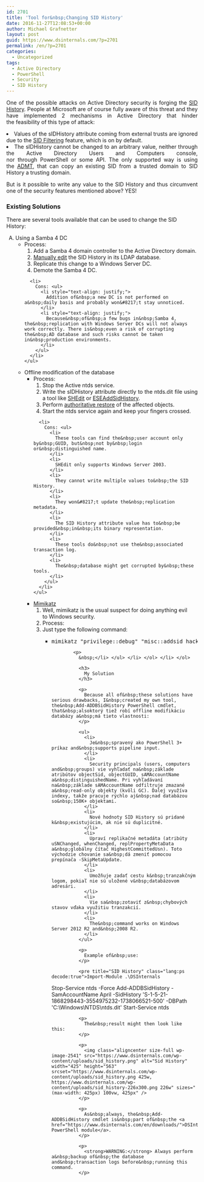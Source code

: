 ```yaml
---
id: 2701
title: 'Tool for&nbsp;Changing SID History'
date: 2016-11-27T12:08:53+00:00
author: Michael Grafnetter
layout: post
guid: https://www.dsinternals.com/?p=2701
permalink: /en/?p=2701
categories:
  - Uncategorized
tags:
  - Active Directory
  - PowerShell
  - Security
  - SID History
---
```

<p style="text-align: justify;">
  One of&nbsp;the possible attacks on Active Directory security is&nbsp;forging the <a title="SID History" href="https://blog.thesysadmins.co.uk/admt-series-3-sid-history.html">SID History</a>. People at Microsoft are of&nbsp;course fully aware of&nbsp;this threat and&nbsp;they have implemented 2 mechanisms in Active Directory that&nbsp;hinder the&nbsp;feasibility of&nbsp;this type of&nbsp;attack:
</p>

<li style="text-align: justify;">
  Values of&nbsp;the sIDHistory attribute coming from&nbsp;external trusts are ignored due to&nbsp;the <a title="Configuring SID Filtering Settings" href="https://technet.microsoft.com/en-us/library/cc772633%28v=ws.10%29.aspx">SID Filtering</a> feature, which&nbsp;is&nbsp;on by&nbsp;default.
</li>
<li style="text-align: justify;">
  The&nbsp;sIDHistory cannot be changed to&nbsp;an arbitrary value, neither through the Active Directory Users and&nbsp;Computers console, nor&nbsp;through PowerShell or some API. The&nbsp;only supported way is&nbsp;using the <a title="Active Directory Migration Tool" href="https://technet.microsoft.com/en-us/library/cc974332%28v=ws.10%29.aspx">ADMT</a>, that&nbsp;can copy an existing SID from&nbsp;a&nbsp;trusted domain to SID History a trusting domain.
</li>

<p style="text-align: justify;">
  But&nbsp;is&nbsp;it possible to&nbsp;write any value to&nbsp;the SID History and&nbsp;thus circumvent one of&nbsp;the security features mentioned above? YES! <!--more-->
</p>

### Existing Solutions

There are several tools available that&nbsp;can be used to&nbsp;change the&nbsp;SID History:

<ol type="A">
  <li>
    Using a&nbsp;Samba 4 DC <ul>
      <li>
        Process: <ol>
          <li>
            Add a Samba 4 domain controller to&nbsp;the Active Directory domain.
          </li>
          <li>
            <a href="http://cosmoskey.blogspot.cz/2010/08/online-sidhistory-edit-sid-injection.html">Manually edit</a> the&nbsp;SID History in&nbsp;its LDAP database.
          </li>
          <li>
            Replicate this change to a Windows Server DC.
          </li>
          <li>
            Demote the&nbsp;Samba 4 DC.
          </li>
        </ol>
      </li>
      
      <li>
        Cons: <ul>
          <li style="text-align: justify;">
            Addition of&nbsp;a new DC is not performed on a&nbsp;daily basis and probably won&#8217;t stay unnoticed.
          </li>
          <li style="text-align: justify;">
            Because&nbsp;of&nbsp;a few bugs in&nbsp;Samba 4, the&nbsp;replication with Windows Server DCs will not always work correctly. There is&nbsp;even a risk of corrupting the&nbsp;AD database and such risks cannot be taken in&nbsp;production environments.
          </li>
        </ul>
      </li>
    </ul>
  </li>
  
  <li>
    Offline modification of&nbsp;the database <ul>
      <li>
        Process: <ol>
          <li>
            Stop the Active ntds service.
          </li>
          <li style="text-align: justify;">
            Write the&nbsp;sIDHistory attribute directly to&nbsp;the ntds.dit file using a&nbsp;tool like <a title="SHEdit" href="http://www.tbiro.com/projects/SHEdit/">SHEdit</a> or <a title="Безопасность в Active Directory " href="http://gexeg.blogspot.cz/2009/12/active-directory.html">ESEAddSidHistory</a>.
          </li>
          <li>
            Perform <a href="https://technet.microsoft.com/en-us/library/cc940334.aspx">authoritative restore</a> of&nbsp;the affected objects.
          </li>
          <li>
            Start the&nbsp;ntds service again and&nbsp;keep your fingers crossed.
          </li>
        </ol>
      </li>
      
      <li>
        Cons: <ul>
          <li>
            These tools can find the&nbsp;user account only by&nbsp;GUID, but&nbsp;not by&nbsp;login or&nbsp;distinguished name.
          </li>
          <li>
            SHEdit only supports Windows Server 2003.
          </li>
          <li>
            They cannot write multiple values to&nbsp;the SID History.
          </li>
          <li>
            They won&#8217;t update the&nbsp;replication metadata.
          </li>
          <li>
            The SID History attribute value has to&nbsp;be provided&nbsp;in&nbsp;its binary representation.
          </li>
          <li>
            These tools do&nbsp;not use the&nbsp;associated transaction log.
          </li>
          <li>
            The&nbsp;database might get corrupted by&nbsp;these tools.
          </li>
        </ul>
      </li>
    </ul>
  </li>
  
  <li>
    <a href="https://github.com/gentilkiwi/mimikatz">Mimikatz</a> <ol>
      <li>
        Well, mimikatz is&nbsp;the usual suspect for&nbsp;doing anything evil to&nbsp;Windows security.
      </li>
      <li>
        Process:
      </li>
      <li>
        Just type the&nbsp;following command: <ul>
          <li>
            <pre class="lang:batch decode:true ">mimikatz "privilege::debug" "misc::addsid hacker Administrator"</pre>
            
            <p>
              &nbsp;</li> </ul> </li> </ol> </li> </ol> 
              
              <h3>
                My Solution
              </h3>
              
              <p>
                Because all of&nbsp;these solutions have serious drawbacks, I&nbsp;created my own tool, the&nbsp;Add-ADDBSidHistory PowerShell cmdlet, that&nbsp;alsoktorý tiež robí offline modifikáciu databázy a&nbsp;má tieto vlastnosti:
              </p>
              
              <ul>
                <li>
                  Je&nbsp;spravený ako PowerShell 3+ príkaz and&nbsp;supports pipeline input.
                </li>
                <li>
                  Security principals (users, computers and&nbsp;groups) vie vyhľadať na&nbsp;základe atribútov objectSid, objectGUID, sAMAccountName a&nbsp;distinguishedName. Pri vyhľadávaní na&nbsp;základe sAMAccountName odfiltruje zmazané a&nbsp;read-only objekty (kvôli GC). Ďalej využíva indexy, takže pracuje rýchlo aj&nbsp;nad databázou so&nbsp;150K+ objektami.
                </li>
                <li>
                  Nové hodnoty SID History sú pridané k&nbsp;existujúcim, ak nie sú duplicitné.
                </li>
                <li>
                  Upraví replikačné metadáta (atribúty uSNChanged, whenChanged, replPropertyMetaData a&nbsp;globálny čítač HighestCommittedUsn). Toto východzie chovanie sa&nbsp;dá zmeniť pomocou prepínača -SkipMetaUpdate.
                </li>
                <li>
                  Umožňuje zadať cestu k&nbsp;tranzakčným logom, pokiaľ nie sú uložené v&nbsp;databázovom adresári.
                </li>
                <li>
                  Vie sa&nbsp;zotaviť z&nbsp;chybových stavov vďaka využitiu tranzakcií.
                </li>
                <li>
                  The&nbsp;command works on Windows Server 2012 R2 and&nbsp;2008 R2.
                </li>
              </ul>
              
              <p>
                Example of&nbsp;use:
              </p>
              
              <pre title="SID History" class="lang:ps decode:true">Import-Module .\DSInternals
Stop-Service ntds -Force
Add-ADDBSidHistory -SamAccountName April -SidHistory 'S-1-5-21-1868298443-3554975232-1738066521-500' -DBPath 'C:\Windows\NTDS\ntds.dit'
Start-Service ntds</pre>
              
              <p>
                The&nbsp;result might then look like this:
              </p>
              
              <p>
                <img class="aligncenter size-full wp-image-2541" src="https://www.dsinternals.com/wp-content/uploads/sid_history.png" alt="Sid History" width="425" height="563" srcset="https://www.dsinternals.com/wp-content/uploads/sid_history.png 425w, https://www.dsinternals.com/wp-content/uploads/sid_history-226x300.png 226w" sizes="(max-width: 425px) 100vw, 425px" />
              </p>
              
              <p>
                As&nbsp;always, the&nbsp;Add-ADDBSidHistory cmdlet is&nbsp;part of&nbsp;the <a href="https://www.dsinternals.com/en/downloads/">DSInternals PowerShell module</a>.
              </p>
              
              <p>
                <strong>WARNING:</strong> Always perform a&nbsp;backup of&nbsp;the database and&nbsp;transaction logs before&nbsp;running this command.
              </p>